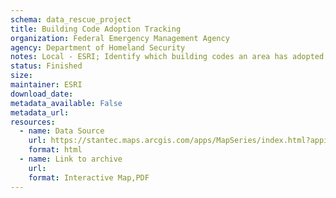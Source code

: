 ```yaml
---
schema: data_rescue_project 
title: Building Code Adoption Tracking
organization: Federal Emergency Management Agency
agency: Department of Homeland Security
notes: Local - ESRI; Identify which building codes an area has adopted by hazard risk, PDF fact sheets by region
status: Finished
size: 
maintainer: ESRI
download_date: 
metadata_available: False
metadata_url: 
resources:
  - name: Data Source
    url: https://stantec.maps.arcgis.com/apps/MapSeries/index.html?appid=a053ac48343c4217ab4184bc8759c350
    format: html
  - name: Link to archive
    url: 
    format: Interactive Map,PDF
---
```

